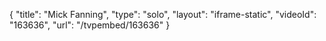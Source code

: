 {
    "title": "Mick Fanning",
    "type": "solo",
    "layout": "iframe-static",
    "videoId": "163636",
    "url": "\/tvpembed\/163636"
}
